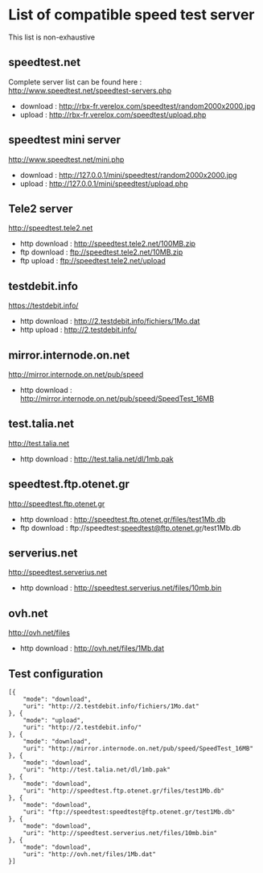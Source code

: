 # List of compatible speed test server

This list is non-exhaustive

## speedtest.net

Complete server list can be found here : http://www.speedtest.net/speedtest-servers.php

* download : http://rbx-fr.verelox.com/speedtest/random2000x2000.jpg
* upload   : http://rbx-fr.verelox.com/speedtest/upload.php

## speedtest mini server

http://www.speedtest.net/mini.php

* download : http://127.0.0.1/mini/speedtest/random2000x2000.jpg
* upload   : http://127.0.0.1/mini/speedtest/upload.php

## Tele2 server

http://speedtest.tele2.net

* http download : http://speedtest.tele2.net/100MB.zip
* ftp download  : ftp://speedtest.tele2.net/10MB.zip
* ftp upload : ftp://speedtest.tele2.net/upload

## testdebit.info

https://testdebit.info/

* http download : http://2.testdebit.info/fichiers/1Mo.dat
* http upload : http://2.testdebit.info/

## mirror.internode.on.net

http://mirror.internode.on.net/pub/speed

* http download : http://mirror.internode.on.net/pub/speed/SpeedTest_16MB

## test.talia.net

http://test.talia.net

* http download : http://test.talia.net/dl/1mb.pak

## speedtest.ftp.otenet.gr

http://speedtest.ftp.otenet.gr

* http download : http://speedtest.ftp.otenet.gr/files/test1Mb.db
* ftp download : ftp://speedtest:speedtest@ftp.otenet.gr/test1Mb.db

## serverius.net

http://speedtest.serverius.net

* http download : http://speedtest.serverius.net/files/10mb.bin

## ovh.net

http://ovh.net/files

* http download : http://ovh.net/files/1Mb.dat

## Test configuration

```
[{
    "mode": "download",
    "uri": "http://2.testdebit.info/fichiers/1Mo.dat"
}, {
    "mode": "upload",
    "uri": "http://2.testdebit.info/"
}, {
    "mode": "download",
    "uri": "http://mirror.internode.on.net/pub/speed/SpeedTest_16MB"
}, {
    "mode": "download",
    "uri": "http://test.talia.net/dl/1mb.pak"
}, {
    "mode": "download",
    "uri": "http://speedtest.ftp.otenet.gr/files/test1Mb.db"
}, {
    "mode": "download",
    "uri": "ftp://speedtest:speedtest@ftp.otenet.gr/test1Mb.db"
}, {
    "mode": "download",
    "uri": "http://speedtest.serverius.net/files/10mb.bin"
}, {
    "mode": "download",
    "uri": "http://ovh.net/files/1Mb.dat"
}]
```
